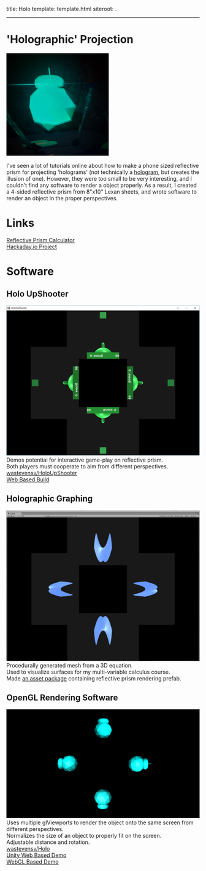 title: Holo
template: template.html
siteroot: .

---

<h1>'Holographic' Projection</h1>
<img style="max-width:200pt" src="holo_projection.jpg">
<p>I've seen a lot of tutorials online about how to make a phone sized reflective prism for projecting 'holograms' (not technically a <a href="http://www.merriam-webster.com/dictionary/hologram">hologram</a>, but creates the illusion of one). However, they were too small to be very interesting, and I couldn't find any software to render a object properly. As a result, I created a 4-sided reflective prism from 8"x10" Lexan sheets, and wrote software to render an object in the proper perspectives.</p>

<h1>Links</h1>
<a target="_blank" href="prism-calc.html"><i class="fa fa-link"></i>Reflective Prism Calculator</a><br/>
<a target="_blank" href="https://hackaday.io/project/14367-holographic-projection"><i class="fa fa-link"></i>Hackaday.io Project</a><br/>

<h1>Software</h1>
<h2>Holo UpShooter</h2>
<img src="holo_upshooter.png">
<div class="entry">   Demos potential for interactive game-play on reflective prism.</div>
<div class="entry">   Both players must cooperate to aim from different perspectives.</div>
<div class="entry">   <a target="_blank" href="https://github.com/wastevensv/HoloUpShooter"><i class="fa fa-github"></i>wastevensv/HoloUpShooter</a></div>
<div class="entry">   <a target="_blank" href="http://holo.wasv.me/UpShooter/"><i class="fa fa-link"></i>Web Based Build</a></div>

<h2>Holographic Graphing</h2>
<img src="holo_graphing.png">
<div class="entry">   Procedurally generated mesh from a 3D equation.</div>
<div class="entry">   Used to visualize surfaces for my multi-variable calculus course.</div>
<div class="entry">   Made <a href="HoloRenderer.unitypackage">an asset package</a> containing reflective prism rendering prefab.</div>

<h2>OpenGL Rendering Software</h2>
<img src="holo_screenshot.png">
<div class="entry">   Uses multiple glViewports to render the object onto the same screen from different perspectives.</div>
<div class="entry">   Normalizes the size of an object to properly fit on the screen.</div>
<div class="entry">   Adjustable distance and rotation.</div>
<div class="entry">   <a target="_blank" href="https://github.com/wastevensv/Holo"><i class="fa fa-github"></i>wastevensv/Holo</a></div>
<div class="entry">   <a target="_blank" href="http://holo.wasv.me/Demo/"><i class="fa fa-link"></i>Unity Web Based Demo</a></div>
<div class="entry">   <a target="_blank" href="http://holo.wasv.me/WebGL/square/"><i class="fa fa-link"></i>WebGL Based Demo</a></div>
